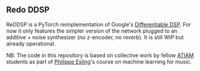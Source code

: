## Redo DDSP

ReDDSP is a PyTorch reimplementation of Google's [Differentiable DSP][1]. For now it only features the simpler version of the network plugged to an additive + noise synthesizer (no z-encoder, no reverb). It is still WIP but already operational.

NB: The code in this repository is based on collective work by fellow [ATIAM][2] students as part of [Philippe Esling][3]'s course on machine learning for music.

[1]: https://openreview.net/pdf?id=B1x1ma4tDr
[2]: http://www.atiam.ircam.fr/en/
[3]: https://esling.github.io/

